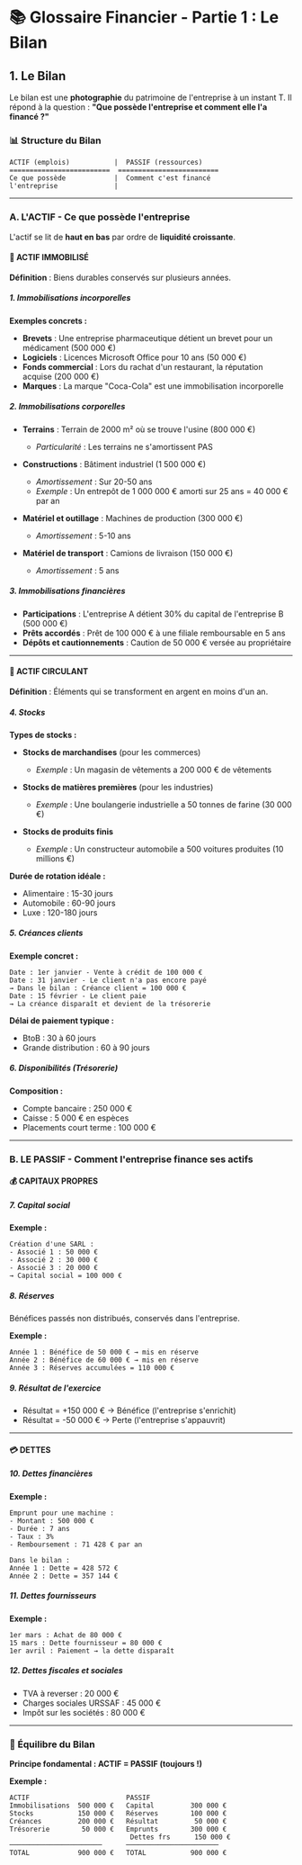 # 📚 Glossaire Financier - Partie 1 : Le Bilan

## 1. Le Bilan

Le bilan est une **photographie** du patrimoine de l'entreprise à un instant T. Il répond à la question : **"Que possède l'entreprise et comment elle l'a financé ?"**

### 📊 Structure du Bilan

```
ACTIF (emplois)           |  PASSIF (ressources)
=========================  =========================
Ce que possède            |  Comment c'est financé
l'entreprise              |
```

---

### A. L'ACTIF - Ce que possède l'entreprise

L'actif se lit de **haut en bas** par ordre de **liquidité croissante**.

#### 🏢 ACTIF IMMOBILISÉ

**Définition** : Biens durables conservés sur plusieurs années.

##### 1. **Immobilisations incorporelles**

**Exemples concrets :**
- **Brevets** : Une entreprise pharmaceutique détient un brevet pour un médicament (500 000 €)
- **Logiciels** : Licences Microsoft Office pour 10 ans (50 000 €)
- **Fonds commercial** : Lors du rachat d'un restaurant, la réputation acquise (200 000 €)
- **Marques** : La marque "Coca-Cola" est une immobilisation incorporelle

##### 2. **Immobilisations corporelles**

- **Terrains** : Terrain de 2000 m² où se trouve l'usine (800 000 €)
  - *Particularité* : Les terrains ne s'amortissent PAS

- **Constructions** : Bâtiment industriel (1 500 000 €)
  - *Amortissement* : Sur 20-50 ans
  - *Exemple* : Un entrepôt de 1 000 000 € amorti sur 25 ans = 40 000 € par an

- **Matériel et outillage** : Machines de production (300 000 €)
  - *Amortissement* : 5-10 ans

- **Matériel de transport** : Camions de livraison (150 000 €)
  - *Amortissement* : 5 ans

##### 3. **Immobilisations financières**

- **Participations** : L'entreprise A détient 30% du capital de l'entreprise B (500 000 €)
- **Prêts accordés** : Prêt de 100 000 € à une filiale remboursable en 5 ans
- **Dépôts et cautionnements** : Caution de 50 000 € versée au propriétaire

---

#### 🔄 ACTIF CIRCULANT

**Définition** : Éléments qui se transforment en argent en moins d'un an.

##### 4. **Stocks**

**Types de stocks :**

- **Stocks de marchandises** (pour les commerces)
  - *Exemple* : Un magasin de vêtements a 200 000 € de vêtements

- **Stocks de matières premières** (pour les industries)
  - *Exemple* : Une boulangerie industrielle a 50 tonnes de farine (30 000 €)

- **Stocks de produits finis**
  - *Exemple* : Un constructeur automobile a 500 voitures produites (10 millions €)

**Durée de rotation idéale :**
- Alimentaire : 15-30 jours
- Automobile : 60-90 jours
- Luxe : 120-180 jours

##### 5. **Créances clients**

**Exemple concret :**
```
Date : 1er janvier - Vente à crédit de 100 000 €
Date : 31 janvier - Le client n'a pas encore payé
→ Dans le bilan : Créance client = 100 000 €
Date : 15 février - Le client paie
→ La créance disparaît et devient de la trésorerie
```

**Délai de paiement typique :**
- BtoB : 30 à 60 jours
- Grande distribution : 60 à 90 jours

##### 6. **Disponibilités (Trésorerie)**

**Composition :**
- Compte bancaire : 250 000 €
- Caisse : 5 000 € en espèces
- Placements court terme : 100 000 €

---

### B. LE PASSIF - Comment l'entreprise finance ses actifs

#### 💰 CAPITAUX PROPRES

##### 7. **Capital social**

**Exemple :**
```
Création d'une SARL :
- Associé 1 : 50 000 €
- Associé 2 : 30 000 €
- Associé 3 : 20 000 €
→ Capital social = 100 000 €
```

##### 8. **Réserves**

Bénéfices passés non distribués, conservés dans l'entreprise.

**Exemple :**
```
Année 1 : Bénéfice de 50 000 € → mis en réserve
Année 2 : Bénéfice de 60 000 € → mis en réserve
Année 3 : Réserves accumulées = 110 000 €
```

##### 9. **Résultat de l'exercice**

- Résultat = +150 000 € → Bénéfice (l'entreprise s'enrichit)
- Résultat = -50 000 € → Perte (l'entreprise s'appauvrit)

---

#### 💳 DETTES

##### 10. **Dettes financières**

**Exemple :**
```
Emprunt pour une machine :
- Montant : 500 000 €
- Durée : 7 ans
- Taux : 3%
- Remboursement : 71 428 € par an

Dans le bilan :
Année 1 : Dette = 428 572 €
Année 2 : Dette = 357 144 €
```

##### 11. **Dettes fournisseurs**

**Exemple :**
```
1er mars : Achat de 80 000 €
15 mars : Dette fournisseur = 80 000 €
1er avril : Paiement → la dette disparaît
```

##### 12. **Dettes fiscales et sociales**

- TVA à reverser : 20 000 €
- Charges sociales URSSAF : 45 000 €
- Impôt sur les sociétés : 80 000 €

---

### 📐 Équilibre du Bilan

**Principe fondamental : ACTIF = PASSIF (toujours !)**

**Exemple :**
```
ACTIF                        PASSIF
Immobilisations  500 000 €   Capital         300 000 €
Stocks           150 000 €   Réserves        100 000 €
Créances         200 000 €   Résultat         50 000 €
Trésorerie        50 000 €   Emprunts        300 000 €
                              Dettes frs      150 000 €
───────────────────────      ───────────────────────
TOTAL            900 000 €   TOTAL           900 000 €
```
